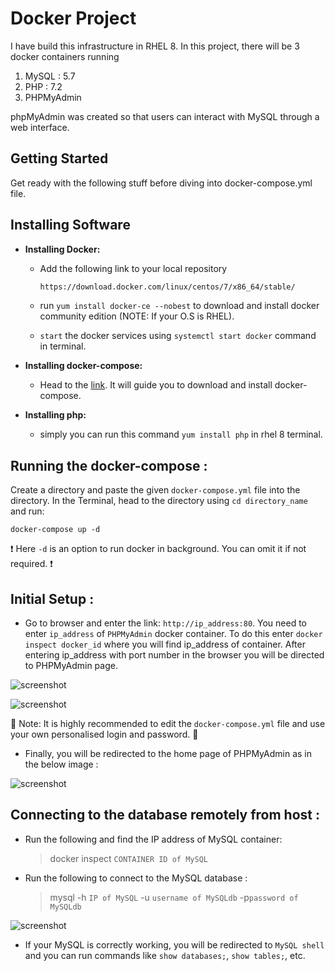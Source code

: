 # Docker Project
I have build this infrastructure in RHEL 8. In this project, there will be 3 docker containers running 
1. MySQL : 5.7
2. PHP : 7.2
3. PHPMyAdmin

phpMyAdmin was created so that users can interact with MySQL through a web interface.

## Getting Started
Get ready with the following stuff before diving into docker-compose.yml file.

## Installing Software
 - **Installing Docker:** 
 
    - Add the following link to your local repository
    
      ```bash
      https://download.docker.com/linux/centos/7/x86_64/stable/
      ```
    - run  ``` yum install docker-ce --nobest ``` to download and install docker community edition (NOTE: If your O.S is RHEL).
    
    - ```start``` the docker services using ``` systemctl start docker ``` command in terminal.
    
 - **Installing docker-compose:** 
    - Head to the [link](https://docs.docker.com/compose/install/). It will guide you to download and install docker-compose.
    
 - **Installing php:**
    - simply you can run this command ``` yum install php ``` in rhel 8 terminal.
    
## Running the docker-compose :
Create a directory and paste the given ``` docker-compose.yml ``` file into the directory. In the Terminal, head to the directory using ``` cd directory_name ``` and run:

``` docker-compose up -d ```

❗ Here `-d` is an option to run docker in background. You can omit it if not required. ❗

## Initial Setup :

- Go to browser and enter the link: ```http://ip_address:80```. You need to enter ```ip_address``` of ```PHPMyAdmin``` docker container. To do this enter `docker inspect docker_id` where you will find ip_address of container. After entering ip_address with port number in the browser you will be directed to PHPMyAdmin page.

![screenshot](https://github.com/Sumitkaroo/Docker/blob/master/images/2.JPG)

![screenshot](https://github.com/Sumitkaroo/Docker/blob/master/images/1.JPG)

🛑 Note: It is highly recommended to edit the `docker-compose.yml` file and use your own personalised login and password. 🛑

- Finally, you will be redirected to the home page of PHPMyAdmin as in the below image :

![screenshot](https://github.com/Sumitkaroo/Docker/blob/master/images/3.JPG)

## Connecting to the database remotely from host :

- Run the following and find the IP address of MySQL container:

  > docker inspect `CONTAINER ID of MySQL`
  
- Run the following to connect to the MySQL database :
  > mysql -h `IP of MySQL` -u `username of MySQLdb` -p`password of MySQLdb`
  
![screenshot](https://github.com/Sumitkaroo/Docker/blob/master/images/4.JPG)


- If your MySQL is correctly working, you will be redirected to `MySQL shell` and you can run commands like `show databases;`, `show tables;`, etc.




